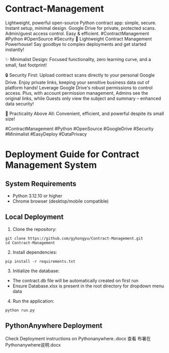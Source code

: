 # Contract-Management
Lightweight, powerful open-source Python contract app: simple, secure. Instant setup, minimal design. Google Drive for private, protected scans. Admin/guest access control. Easy &amp; efficient. #ContractManagement #Python #OpenSource #Security
🚀 Lightweight Contract Management Powerhouse! Say goodbye to complex deployments and get started instantly!

✨ Minimalist Design: Focused functionality, zero learning curve, and a small, fast footprint!

🔒 Security First: Upload contract scans directly to your personal Google Drive. Enjoy private links, keeping your sensitive business data out of platform hands! Leverage Google Drive's robust permissions to control access. Plus, with account permission management, Admins see the original links, while Guests only view the subject and summary – enhanced data security!

💪 Practicality Above All: Convenient, efficient, and powerful despite its small size!

#ContractManagement #Python #OpenSource #GoogleDrive #Security #Minimalist #EasyDeploy #DataPrivacy

# Deployment Guide for Contract Management System
## System Requirements
- Python 3.12.10 or higher
- Chrome browser (desktop/mobile compatible)
## Local Deployment
1. Clone the repository:
```
git clone https://github.com/gyhongyu/Contract-Management.git
cd Contract-Management
```
2. Install dependencies:
```
pip install -r requirements.txt
```
3. Initialize the database:
- The contract.db file will be automatically created on first run
- Ensure Database.xlsx is present in the root directory for dropdown menu data
4. Run the application:
```
python run.py
```
## PythonAnywhere Deployment
Check Deployment instructions on Pythonanywhere..docx
查看 布署在Pythonanywhere说明.docx
